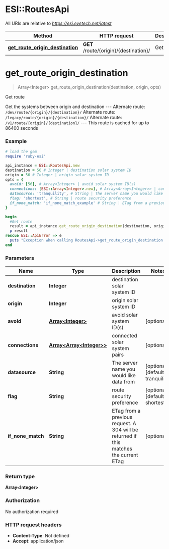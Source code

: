 # ESI::RoutesApi

All URIs are relative to *https://esi.evetech.net/latest*

Method | HTTP request | Description
------------- | ------------- | -------------
[**get_route_origin_destination**](RoutesApi.md#get_route_origin_destination) | **GET** /route/{origin}/{destination}/ | Get route

# **get_route_origin_destination**
> Array&lt;Integer&gt; get_route_origin_destination(destination, origin, opts)

Get route

Get the systems between origin and destination  --- Alternate route: `/dev/route/{origin}/{destination}/`  Alternate route: `/legacy/route/{origin}/{destination}/`  Alternate route: `/v1/route/{origin}/{destination}/`  --- This route is cached for up to 86400 seconds

### Example
```ruby
# load the gem
require 'ruby-esi'

api_instance = ESI::RoutesApi.new
destination = 56 # Integer | destination solar system ID
origin = 56 # Integer | origin solar system ID
opts = { 
  avoid: [56], # Array<Integer> | avoid solar system ID(s)
  connections: [ESI::Array<Integer>.new], # Array<Array<Integer>> | connected solar system pairs
  datasource: 'tranquility', # String | The server name you would like data from
  flag: 'shortest', # String | route security preference
  if_none_match: 'if_none_match_example' # String | ETag from a previous request. A 304 will be returned if this matches the current ETag
}

begin
  #Get route
  result = api_instance.get_route_origin_destination(destination, origin, opts)
  p result
rescue ESI::ApiError => e
  puts "Exception when calling RoutesApi->get_route_origin_destination: #{e}"
end
```

### Parameters

Name | Type | Description  | Notes
------------- | ------------- | ------------- | -------------
 **destination** | **Integer**| destination solar system ID | 
 **origin** | **Integer**| origin solar system ID | 
 **avoid** | [**Array&lt;Integer&gt;**](Integer.md)| avoid solar system ID(s) | [optional] 
 **connections** | [**Array&lt;Array&lt;Integer&gt;&gt;**](Array&lt;Integer&gt;.md)| connected solar system pairs | [optional] 
 **datasource** | **String**| The server name you would like data from | [optional] [default to tranquility]
 **flag** | **String**| route security preference | [optional] [default to shortest]
 **if_none_match** | **String**| ETag from a previous request. A 304 will be returned if this matches the current ETag | [optional] 

### Return type

**Array&lt;Integer&gt;**

### Authorization

No authorization required

### HTTP request headers

 - **Content-Type**: Not defined
 - **Accept**: application/json



